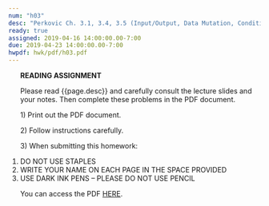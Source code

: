 ```yaml
---
num: "h03"
desc: "Perkovic Ch. 3.1, 3.4, 3.5 (Input/Output, Data Mutation, Conditionals)"
ready: true
assigned: 2019-04-16 14:00:00.00-7:00
due: 2019-04-23 14:00:00.00-7:00
hwpdf: hwk/pdf/h03.pdf
---
```


<ol markdown="1">

<b>READING ASSIGNMENT</b>

Please read {{page.desc}} and carefully consult the lecture slides and your notes.  Then complete these problems in the PDF document.

<p>1) Print out the PDF document.</p>
<p>2) Follow instructions carefully.</p>
<p>3) When submitting this homework:</p>

<li>DO NOT USE STAPLES</li>
<li>WRITE YOUR NAME ON EACH PAGE IN THE SPACE PROVIDED</li>
<li>USE DARK INK PENS – PLEASE DO NOT USE PENCIL</li>

You can access the PDF <a href="{{'hwk/pdf/h03.pdf' | relative_url }}">HERE</a>.

</ol>

